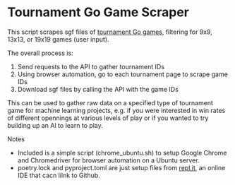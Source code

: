# Tournament Go Game Scraper

This script scrapes sgf files of [tournament Go games](https://online-go.com/tournaments), filtering for 9x9, 13x13, or 19x19 games (user input).

The overall process is:
1. Send requests to the API to gather tournament IDs
2. Using browser automation, go to each tournament page to scrape game IDs
3. Download sgf files by calling the API with the game IDs

This can be used to gather raw data on a specified type of tournament game for machine learning projects, e.g. if you were interested in win rates of different opennings at various levels of play or if you wanted to try building up an AI to learn to play.

Notes
- Included is a simple script (chrome_ubuntu.sh) to setup Google Chrome and Chromedriver for browser automation on a Ubuntu server.
- poetry.lock and pyproject.toml are just setup files from [repl.it](https://repl.it/@AndrewLien/9x9GoGamesScrape), an online IDE that cacn lilnk to Github.
